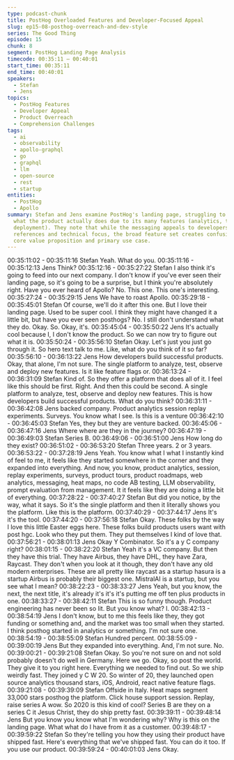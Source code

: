 ```yaml
---
type: podcast-chunk
title: PostHog Overloaded Features and Developer-Focused Appeal
slug: ep15-08-posthog-overreach-and-dev-style
series: The Good Thing
episode: 15
chunk: 8
segment: PostHog Landing Page Analysis
timecode: 00:35:11 – 00:40:01
start_time: 00:35:11
end_time: 00:40:01
speakers:
  - Stefan
  - Jens
topics:
  - PostHog Features
  - Developer Appeal
  - Product Overreach
  - Comprehension Challenges
tags:
  - ai
  - observability
  - apollo-graphql
  - go
  - graphql
  - llm
  - open-source
  - rest
  - startup
entities:
  - PostHog
  - Apollo
summary: Stefan and Jens examine PostHog's landing page, struggling to understand
  what the product actually does due to its many features (analytics, testing, observability,
  deployment). They note that while the messaging appeals to developers with modern
  references and technical focus, the broad feature set creates confusion about the
  core value proposition and primary use case.
---
```


00:35:11:02 - 00:35:11:16
Stefan
Yeah. What do you.
00:35:11:16 - 00:35:12:13
Jens
Think?
00:35:12:16 - 00:35:27:22
Stefan
I also think it's going to feed into our next company. I don't know if you've ever seen their landing
page, so it's going to be a surprise, but I think you're absolutely right. Have you ever heard of
Apollo? No. This one. This one's interesting.
00:35:27:24 - 00:35:29:15
Jens
We have to roast Apollo.
00:35:29:18 - 00:35:45:01
Stefan
Of course, we'll do it after this one. But I love their landing page. Used to be super cool. I think
they might have changed it a little bit, but have you ever seen posthogs? No. I still don't
understand what they do. Okay. So. Okay, it's.
00:35:45:04 - 00:35:50:22
Jens
It's actually cool because I, I don't know the product. So we can now try to figure out what it is.
00:35:50:24 - 00:35:56:10
Stefan
Okay. Let's just you just go through it. So hero text talk to me. Like, what do you think of it so
far?
00:35:56:10 - 00:36:13:22
Jens
How developers build successful products. Okay, that alone, I'm not sure. The single platform to
analyze, test, observe and deploy new features. Is it like feature flags or.
00:36:13:24 - 00:36:31:09
Stefan
Kind of. So they offer a platform that does all of it. I feel like this should be first. Right. And then
this could be second. A single platform to analyze, test, observe and deploy new features. This
is how developers build successful products. What do you think?
00:36:31:11 - 00:36:42:08
Jens
backed company.
Product analytics session replay experiments. Surveys. You know what I see. Is this is a venture
00:36:42:10 - 00:36:45:03
Stefan
Yes, they but they are venture backed.
00:36:45:06 - 00:36:47:16
Jens
Where where are they in the journey?
00:36:47:19 - 00:36:49:03
Stefan
Series B.
00:36:49:06 - 00:36:51:00
Jens
How long do they exist?
00:36:51:02 - 00:36:53:20
Stefan
Three years. 2 or 3 years.
00:36:53:22 - 00:37:28:19
Jens
Yeah. You know what I what I instantly kind of feel to me, it feels like they started somewhere in
the corner and they expanded into everything. And now, you know, product analytics, session,
replay experiments, surveys, product tours, product roadmaps, web analytics, messaging, heat
maps, no code AB testing, LLM observability, prompt evaluation from management. It it feels
like they are doing a little bit of everything.
00:37:28:22 - 00:37:40:27
Stefan
But did you notice, by the way, what it says. So it's the single platform and then it literally shows
you the platform. Like this is the platform.
00:37:40:29 - 00:37:44:17
Jens
It's it's the tool.
00:37:44:20 - 00:37:56:18
Stefan
Okay. These folks by the way I love this little Easter eggs here. These folks build products users
want with post hgc. Look who they put them. They put themselves I kind of love that.
00:37:56:21 - 00:38:01:13
Jens
Okay Y Combinator. So it's a y C company right?
00:38:01:15 - 00:38:22:20
Stefan
Yeah it's a VC company. But then they have this trial. They have Airbus, they have DHL, they
have Zara, Raycast. They don't when you look at it though, they don't have any old modern
enterprises. These are all pretty like raycast as a startup hasura is a startup Airbus is probably
their biggest one. MistralAI is a startup, but you see what I mean?
00:38:22:23 - 00:38:33:27
Jens
Yeah, but you know, the next, the next title, it's already it's it's it's putting me off ten plus
products in one.
00:38:33:27 - 00:38:42:11
Stefan
This is so funny though. Product engineering has never been so lit. But you know what? I.
00:38:42:13 - 00:38:54:19
Jens
I don't know, but to me this feels like they, they got funding or something and, and the market
was too small when they started. I think posthog started in analytics or something. I'm not sure
one.
00:38:54:19 - 00:38:55:09
Stefan
Hundred percent.
00:38:55:09 - 00:39:00:19
Jens
But they expanded into everything. And, I'm not sure. No.
00:39:00:21 - 00:39:21:08
Stefan
Okay. So you're not sure on and not sold probably doesn't do well in Germany. Here we go.
Okay, so post the world. They give it to you right here. Everything we needed to find out. So we
ship weirdly fast. They joined y C W 20. So winter of 20, they launched open source analytics
thousand stars, iOS, Android, react native feature flags.
00:39:21:08 - 00:39:39:09
Stefan
Offside in Italy. Heat maps segment 33,000 stars posthog the platform. Click house support
session. Replay, raise series A wow. So 2020 is this kind of cool? Series B are they on a series
C it Jesus Christ, they do ship pretty fast.
00:39:39:11 - 00:39:48:14
Jens
But you know you know what I'm wondering why? Why is this on the landing page. What what
do I have from it as a customer.
00:39:48:17 - 00:39:59:22
Stefan
So they're telling you how they using their product have shipped fast. Here's everything that
we've shipped fast. You can do it too. If you use our product.
00:39:59:24 - 00:40:01:03
Jens
Okay.